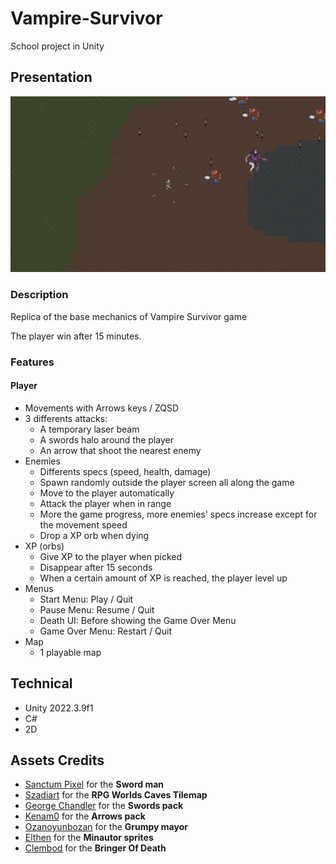 # Vampire-Survivor

School project in Unity

## Presentation

![Vampire Survivor](./preview.png)

### Description

Replica of the base mechanics of Vampire Survivor game

The player win after 15 minutes.

### Features

#### Player

- Movements with Arrows keys / ZQSD
- 3 differents attacks:
  - A temporary laser beam
  - A swords halo around the player
  - An arrow that shoot the nearest enemy
- Enemies
  - Differents specs (speed, health, damage)
  - Spawn randomly outside the player screen all along the game
  - Move to the player automatically
  - Attack the player when in range
  - More the game progress, more enemies' specs increase except for the movement speed
  - Drop a XP orb when dying
- XP (orbs)
  - Give XP to the player when picked
  - Disappear after 15 seconds
  - When a certain amount of XP is reached, the player level up
- Menus
  - Start Menu: Play / Quit
  - Pause Menu: Resume / Quit
  - Death UI: Before showing the Game Over Menu
  - Game Over Menu: Restart / Quit
- Map
  - 1 playable map

## Technical

- Unity 2022.3.9f1
- C#
- 2D

## Assets Credits

- [Sanctum Pixel](https://sanctumpixel.itch.io/) for the **Sword man**
- [Szadiart](https://szadiart.itch.io/) for the **RPG Worlds Caves Tilemap**
- [George Chandler](https://george-chandler.itch.io/) for the **Swords pack**
- [Kenam0](https://kenam0.itch.io/) for the **Arrows pack**
- [Ozanoyunbozan](https://ozanoyunbozan.itch.io/) for the **Grumpy mayor**
- [Elthen](https://elthen.itch.io/) for the **Minautor sprites**
- [Clembod](https://clembod.itch.io/) for the **Bringer Of Death**
